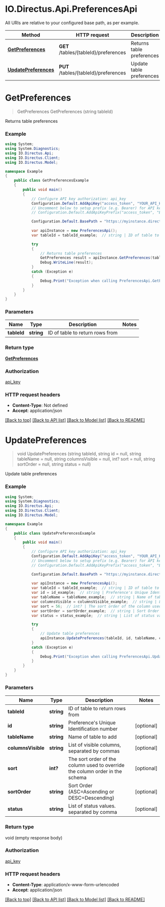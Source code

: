 # IO.Directus.Api.PreferencesApi

All URIs are relative to your configured base path, as per example.

Method | HTTP request | Description
------------- | ------------- | -------------
[**GetPreferences**](PreferencesApi.md#getpreferences) | **GET** /tables/{tableId}/preferences | Returns table preferences
[**UpdatePreferences**](PreferencesApi.md#updatepreferences) | **PUT** /tables/{tableId}/preferences | Update table preferences


<a name="getpreferences"></a>
# **GetPreferences**
> GetPreferences GetPreferences (string tableId)

Returns table preferences

### Example
```csharp
using System;
using System.Diagnostics;
using IO.Directus.Api;
using IO.Directus.Client;
using IO.Directus.Model;

namespace Example
{
    public class GetPreferencesExample
    {
        public void main()
        {
            // Configure API key authorization: api_key
            Configuration.Default.AddApiKey("access_token", "YOUR_API_KEY");
            // Uncomment below to setup prefix (e.g. Bearer) for API key, if needed
            // Configuration.Default.AddApiKeyPrefix("access_token", "Bearer");

            Configuration.Default.BasePath = "https://myinstance.directus.io/api/1.1";
            
            var apiInstance = new PreferencesApi();
            var tableId = tableId_example;  // string | ID of table to return rows from

            try
            {
                // Returns table preferences
                GetPreferences result = apiInstance.GetPreferences(tableId);
                Debug.WriteLine(result);
            }
            catch (Exception e)
            {
                Debug.Print("Exception when calling PreferencesApi.GetPreferences: " + e.Message );
            }
        }
    }
}
```

### Parameters

Name | Type | Description  | Notes
------------- | ------------- | ------------- | -------------
 **tableId** | **string**| ID of table to return rows from | 

### Return type

[**GetPreferences**](GetPreferences.md)

### Authorization

[api_key](../README.md#api_key)

### HTTP request headers

 - **Content-Type**: Not defined
 - **Accept**: application/json

[[Back to top]](#) [[Back to API list]](../README.md#documentation-for-api-endpoints) [[Back to Model list]](../README.md#documentation-for-models) [[Back to README]](../README.md)

<a name="updatepreferences"></a>
# **UpdatePreferences**
> void UpdatePreferences (string tableId, string id = null, string tableName = null, string columnsVisible = null, int? sort = null, string sortOrder = null, string status = null)

Update table preferences

### Example
```csharp
using System;
using System.Diagnostics;
using IO.Directus.Api;
using IO.Directus.Client;
using IO.Directus.Model;

namespace Example
{
    public class UpdatePreferencesExample
    {
        public void main()
        {
            // Configure API key authorization: api_key
            Configuration.Default.AddApiKey("access_token", "YOUR_API_KEY");
            // Uncomment below to setup prefix (e.g. Bearer) for API key, if needed
            // Configuration.Default.AddApiKeyPrefix("access_token", "Bearer");

            Configuration.Default.BasePath = "https://myinstance.directus.io/api/1.1";
            
            var apiInstance = new PreferencesApi();
            var tableId = tableId_example;  // string | ID of table to return rows from
            var id = id_example;  // string | Preference's Unique Identification number (optional) 
            var tableName = tableName_example;  // string | Name of table to add (optional) 
            var columnsVisible = columnsVisible_example;  // string | List of visible columns, separated by commas (optional) 
            var sort = 56;  // int? | The sort order of the column used to override the column order in the schema (optional) 
            var sortOrder = sortOrder_example;  // string | Sort Order (ASC=Ascending or DESC=Descending) (optional) 
            var status = status_example;  // string | List of status values. separated by comma (optional) 

            try
            {
                // Update table preferences
                apiInstance.UpdatePreferences(tableId, id, tableName, columnsVisible, sort, sortOrder, status);
            }
            catch (Exception e)
            {
                Debug.Print("Exception when calling PreferencesApi.UpdatePreferences: " + e.Message );
            }
        }
    }
}
```

### Parameters

Name | Type | Description  | Notes
------------- | ------------- | ------------- | -------------
 **tableId** | **string**| ID of table to return rows from | 
 **id** | **string**| Preference&#39;s Unique Identification number | [optional] 
 **tableName** | **string**| Name of table to add | [optional] 
 **columnsVisible** | **string**| List of visible columns, separated by commas | [optional] 
 **sort** | **int?**| The sort order of the column used to override the column order in the schema | [optional] 
 **sortOrder** | **string**| Sort Order (ASC&#x3D;Ascending or DESC&#x3D;Descending) | [optional] 
 **status** | **string**| List of status values. separated by comma | [optional] 

### Return type

void (empty response body)

### Authorization

[api_key](../README.md#api_key)

### HTTP request headers

 - **Content-Type**: application/x-www-form-urlencoded
 - **Accept**: application/json

[[Back to top]](#) [[Back to API list]](../README.md#documentation-for-api-endpoints) [[Back to Model list]](../README.md#documentation-for-models) [[Back to README]](../README.md)

